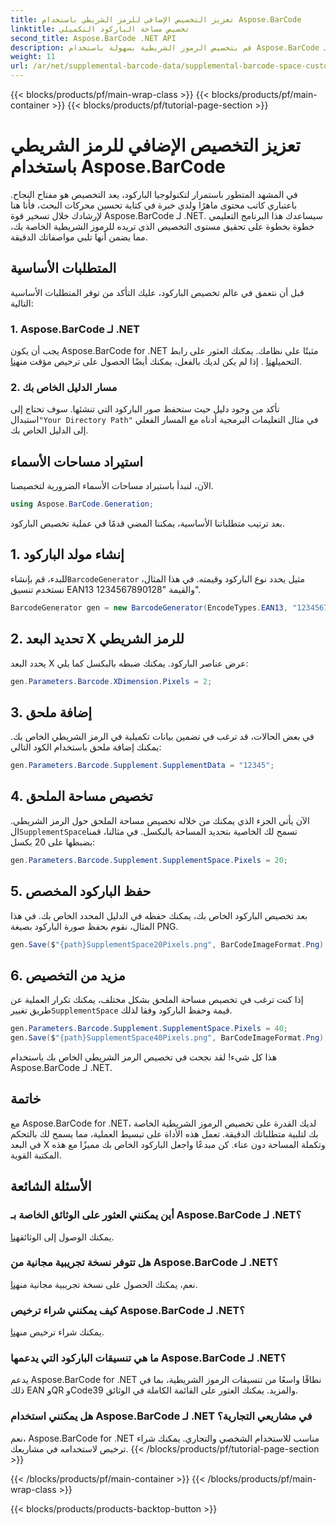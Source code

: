```yaml
---
title: تعزيز التخصيص الإضافي للرمز الشريطي باستخدام Aspose.BarCode
linktitle: تخصيص مساحة الباركود التكميلي
second_title: Aspose.BarCode .NET API
description: قم بتخصيص الرموز الشريطية بسهولة باستخدام Aspose.BarCode لـ .NET. التحكم في البعد X والمساحة الإضافية. جرب النسخة التجريبية المجانية!
weight: 11
url: /ar/net/supplemental-barcode-data/supplemental-barcode-space-customization/
---
```


{{< blocks/products/pf/main-wrap-class >}}
{{< blocks/products/pf/main-container >}}
{{< blocks/products/pf/tutorial-page-section >}}

# تعزيز التخصيص الإضافي للرمز الشريطي باستخدام Aspose.BarCode


في المشهد المتطور باستمرار لتكنولوجيا الباركود، يعد التخصيص هو مفتاح النجاح. باعتباري كاتب محتوى ماهرًا ولدي خبرة في كتابة تحسين محركات البحث، فأنا هنا لإرشادك خلال تسخير قوة Aspose.BarCode لـ .NET. سيساعدك هذا البرنامج التعليمي خطوة بخطوة على تحقيق مستوى التخصيص الذي تريده للرموز الشريطية الخاصة بك، مما يضمن أنها تلبي مواصفاتك الدقيقة.

## المتطلبات الأساسية

قبل أن نتعمق في عالم تخصيص الباركود، عليك التأكد من توفر المتطلبات الأساسية التالية:

### 1. Aspose.BarCode لـ .NET

 يجب أن يكون Aspose.BarCode for .NET مثبتًا على نظامك. يمكنك العثور على رابط التحميل[هنا](https://releases.aspose.com/barcode/net/) . إذا لم يكن لديك بالفعل، يمكنك أيضًا الحصول على ترخيص مؤقت من[هنا](https://purchase.aspose.com/temporary-license/).

### 2. مسار الدليل الخاص بك

تأكد من وجود دليل حيث ستحفظ صور الباركود التي تنشئها. سوف تحتاج إلى استبدال`"Your Directory Path"` في مثال التعليمات البرمجية أدناه مع المسار الفعلي إلى الدليل الخاص بك.

## استيراد مساحات الأسماء

الآن، لنبدأ باستيراد مساحات الأسماء الضرورية لتخصيصنا.

```csharp
using Aspose.BarCode.Generation;
```

بعد ترتيب متطلباتنا الأساسية، يمكننا المضي قدمًا في عملية تخصيص الباركود.

## 1. إنشاء مولد الباركود

 للبدء، قم بإنشاء`BarcodeGenerator` مثيل يحدد نوع الباركود وقيمته. في هذا المثال، نستخدم تنسيق EAN13 والقيمة "1234567890128".

```csharp
BarcodeGenerator gen = new BarcodeGenerator(EncodeTypes.EAN13, "1234567890128");
```

## 2. تحديد البعد X للرمز الشريطي

يحدد البعد X عرض عناصر الباركود. يمكنك ضبطه بالبكسل كما يلي:

```csharp
gen.Parameters.Barcode.XDimension.Pixels = 2;
```

## 3. إضافة ملحق

في بعض الحالات، قد ترغب في تضمين بيانات تكميلية في الرمز الشريطي الخاص بك. يمكنك إضافة ملحق باستخدام الكود التالي:

```csharp
gen.Parameters.Barcode.Supplement.SupplementData = "12345";
```

## 4. تخصيص مساحة الملحق

 الآن يأتي الجزء الذي يمكنك من خلاله تخصيص مساحة الملحق حول الرمز الشريطي. ال`SupplementSpace`تسمح لك الخاصية بتحديد المساحة بالبكسل. في مثالنا، قمنا بضبطها على 20 بكسل:

```csharp
gen.Parameters.Barcode.Supplement.SupplementSpace.Pixels = 20;
```

## 5. حفظ الباركود المخصص

بعد تخصيص الباركود الخاص بك، يمكنك حفظه في الدليل المحدد الخاص بك. في هذا المثال، نقوم بحفظ صورة الباركود بصيغة PNG.

```csharp
gen.Save($"{path}SupplementSpace20Pixels.png", BarCodeImageFormat.Png);
```

## 6. مزيد من التخصيص

 إذا كنت ترغب في تخصيص مساحة الملحق بشكل مختلف، يمكنك تكرار العملية عن طريق تغيير`SupplementSpace` قيمة وحفظ الباركود وفقا لذلك.

```csharp
gen.Parameters.Barcode.Supplement.SupplementSpace.Pixels = 40;
gen.Save($"{path}SupplementSpace40Pixels.png", BarCodeImageFormat.Png);
```

هذا كل شيء! لقد نجحت في تخصيص الرمز الشريطي الخاص بك باستخدام Aspose.BarCode لـ .NET.

## خاتمة

مع Aspose.BarCode for .NET، لديك القدرة على تخصيص الرموز الشريطية الخاصة بك لتلبية متطلباتك الدقيقة. تعمل هذه الأداة على تبسيط العملية، مما يسمح لك بالتحكم في البعد X وتكملة المساحة دون عناء. كن مبدعًا واجعل الباركود الخاص بك مميزًا مع هذه المكتبة القوية.

## الأسئلة الشائعة

### أين يمكنني العثور على الوثائق الخاصة بـ Aspose.BarCode لـ .NET؟
 يمكنك الوصول إلى الوثائق[هنا](https://reference.aspose.com/barcode/net/).

### هل تتوفر نسخة تجريبية مجانية من Aspose.BarCode لـ .NET؟
 نعم، يمكنك الحصول على نسخة تجريبية مجانية من[هنا](https://releases.aspose.com/).

### كيف يمكنني شراء ترخيص Aspose.BarCode لـ .NET؟
 يمكنك شراء ترخيص من[هنا](https://purchase.aspose.com/buy).

### ما هي تنسيقات الباركود التي يدعمها Aspose.BarCode لـ .NET؟
يدعم Aspose.BarCode for .NET نطاقًا واسعًا من تنسيقات الرموز الشريطية، بما في ذلك EAN وQR وCode39 والمزيد. يمكنك العثور على القائمة الكاملة في الوثائق.

### هل يمكنني استخدام Aspose.BarCode لـ .NET في مشاريعي التجارية؟
نعم، Aspose.BarCode for .NET مناسب للاستخدام الشخصي والتجاري. يمكنك شراء ترخيص لاستخدامه في مشاريعك.
{{< /blocks/products/pf/tutorial-page-section >}}

{{< /blocks/products/pf/main-container >}}
{{< /blocks/products/pf/main-wrap-class >}}

{{< blocks/products/products-backtop-button >}}
